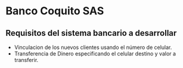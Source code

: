 # Banco Coquito SAS

## Requisitos del sistema bancario a desarrollar

- Vinculacion de los nuevos clientes usando el número de celular.
- Transferencia de Dinero especificando el celular destino y valor a transferir.
